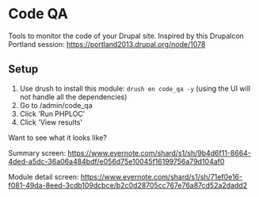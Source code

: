 # Code QA

Tools to monitor the code of your Drupal site. Inspired by this Drupalcon Portland session: https://portland2013.drupal.org/node/1078

## Setup

1. Use drush to install this module: `drush en code_qa -y` (using the UI will not handle all the dependencies)
2. Go to <yoursite>/admin/code_qa
3. Click 'Run PHPLOC'
4. Click 'View results'

Want to see what it looks like?

Summary screen:
https://www.evernote.com/shard/s1/sh/9b4d6f11-8664-4ded-a5dc-36a06a484bdf/e056d75e10045f16199756a79d104af0

Module detail screen:
https://www.evernote.com/shard/s1/sh/71ef0e16-f081-49da-8eed-3cdb109dcbce/b2c0d28705cc767e76a87cd52a2dadd2

